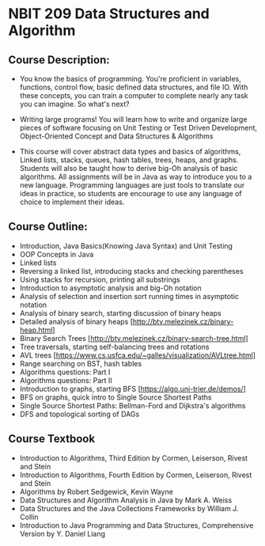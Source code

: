 # NBIT 209 Data Structures and Algorithm

## Course Description:
* You know the basics of programming. You're proficient in variables, functions, control flow, basic defined data structures, and file IO. With these concepts, you can train a computer to complete nearly any task you can imagine. So what's next?


* Writing large programs! You will learn how to write and organize large pieces of software focusing on Unit Testing or Test Driven Development, Object-Oriented Concept and  Data Structures & Algorithms
  
* This course will cover abstract data types and basics of algorithms, Linked lists, stacks, queues, hash tables, trees, heaps, and graphs. Students will also be taught how to derive big-Oh analysis of basic algorithms. All assignments will be in Java as way to introduce you to a new language. Programming languages are just tools to translate our ideas in practice, so students are encourage to use any language of choice to implement their ideas.

## Course Outline:
* Introduction,  Java Basics(Knowing Java Syntax) and Unit Testing 
* OOP Concepts in Java
* Linked lists
* Reversing a linked list, introducing stacks and checking parentheses
* Using stacks for recursion, printing all substrings
* Introduction to asymptotic analysis and big-Oh notation
* Analysis of selection and insertion sort running times in asymptotic notation
* Analysis of binary search, starting discussion of binary heaps
* Detailed analysis of binary heaps [http://btv.melezinek.cz/binary-heap.html]
* Binary Search Trees [http://btv.melezinek.cz/binary-search-tree.html]
* Tree traversals, starting self-balancing trees and rotations
* AVL trees [https://www.cs.usfca.edu/~galles/visualization/AVLtree.html]
* Range searching on BST, hash tables
* Algorithms questions: Part I
* Algorithms questions: Part II
* Introduction to graphs, starting BFS [https://algo.uni-trier.de/demos/]
* BFS on graphs, quick intro to Single Source Shortest Paths
* Single Source Shortest Paths: Bellman-Ford and Dijkstra's algorithms
* DFS and topological sorting of DAGs 


## Course Textbook
* Introduction to Algorithms, Third Edition by Cormen, Leiserson, Rivest and Stein
* Introduction to Algorithms, Fourth Edition by Cormen, Leiserson, Rivest and Stein
* Algorithms by Robert Sedgewick, Kevin Wayne 
* Data Structures and Algorithm Analysis in Java by Mark A. Weiss
* Data Structures and the Java Collections Frameworks by William J. Collin
* Introduction to Java Programming and Data Structures, Comprehensive Version by Y. Daniel Liang


